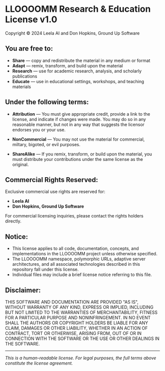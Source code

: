 # LLOOOOMM Research & Education License v1.0

Copyright © 2024 Leela AI and Don Hopkins, Ground Up Software

## You are free to:

- **Share** — copy and redistribute the material in any medium or format
- **Adapt** — remix, transform, and build upon the material
- **Research** — use for academic research, analysis, and scholarly publications
- **Educate** — use in educational settings, workshops, and teaching materials

## Under the following terms:

- **Attribution** — You must give appropriate credit, provide a link to the license, and indicate if changes were made. You may do so in any reasonable manner, but not in any way that suggests the licensor endorses you or your use.

- **NonCommercial** — You may not use the material for commercial, miltary, bigoted, or evil purposes.

- **ShareAlike** — If you remix, transform, or build upon the material, you must distribute your contributions under the same license as the original.

## Commercial Rights Reserved:

Exclusive commercial use rights are reserved for:
- **Leela AI**
- **Don Hopkins, Ground Up Software**

For commercial licensing inquiries, please contact the rights holders directly.

## Notice:

- This license applies to all code, documentation, concepts, and implementations in the LLOOOOMM project unless otherwise specified.
- The LLOOOOMM namespace, polymorphic URLs, adaptive server architectures, and all associated technologies described in this repository fall under this license.
- Individual files may include a brief license notice referring to this file.

## Disclaimer:

THIS SOFTWARE AND DOCUMENTATION ARE PROVIDED "AS IS", WITHOUT WARRANTY OF ANY KIND, EXPRESS OR IMPLIED, INCLUDING BUT NOT LIMITED TO THE WARRANTIES OF MERCHANTABILITY, FITNESS FOR A PARTICULAR PURPOSE AND NONINFRINGEMENT. IN NO EVENT SHALL THE AUTHORS OR COPYRIGHT HOLDERS BE LIABLE FOR ANY CLAIM, DAMAGES OR OTHER LIABILITY, WHETHER IN AN ACTION OF CONTRACT, TORT OR OTHERWISE, ARISING FROM, OUT OF OR IN CONNECTION WITH THE SOFTWARE OR THE USE OR OTHER DEALINGS IN THE SOFTWARE.

---

*This is a human-readable license. For legal purposes, the full terms above constitute the license agreement.* 